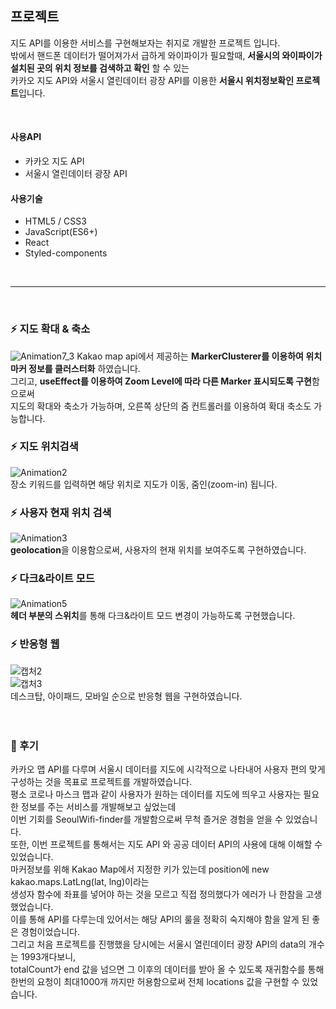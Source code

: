## 프로젝트
지도 API를 이용한 서비스를 구현해보자는 취지로 개발한 프로젝트 입니다.<br />
밖에서 핸드폰 데이터가 떨어져가서 급하게 와이파이가 필요할때, **서울시의 와이파이가 설치된 곳의 위치 정보를 검색하고 확인** 할 수 있는<br />
카카오 지도 API와 서울시 열린데이터 광장 API를 이용한 **서울시 위치정보확인 프로젝트**입니다.

<br />

#### 사용API
- 카카오 지도 API
- 서울시 열린데이터 광장 API

#### 사용기술
- HTML5 / CSS3
- JavaScript(ES6+)
- React
- Styled-components

<br />
<hr />
<br />

### ⚡ 지도 확대 & 축소
![Animation7_3](https://user-images.githubusercontent.com/29578054/135300175-2a3aa2df-f38a-4169-a871-2b50b62ea96e.gif)
Kakao map api에서 제공하는 **MarkerClusterer를 이용하여 위치 마커 정보를 클러스터화** 하였습니다.<br />
그리고, **useEffect를 이용하여 Zoom Level에 따라 다른 Marker 표시되도록 구현**함으로써<br />
지도의 확대와 축소가 가능하며, 오른쪽 상단의 줌 컨트롤러를 이용하여 확대 축소도 가능합니다.
<br />

### ⚡ 지도 위치검색
![Animation2](https://user-images.githubusercontent.com/29578054/134920746-414b8a2a-1d19-4e62-b0e5-f458f6b2f49a.gif)
<br />
장소 키워드를 입력하면 해당 위치로 지도가 이동, 줌인(zoom-in) 됩니다.
<br />

### ⚡ 사용자 현재 위치 검색
![Animation3](https://user-images.githubusercontent.com/29578054/134920837-bc25e912-bc3f-4756-a1f0-1f5ea9dcda49.gif)
<br />
**geolocation**을 이용함으로써, 사용자의 현재 위치를 보여주도록 구현하였습니다.
<br />

### ⚡ 다크&라이트 모드
![Animation5](https://user-images.githubusercontent.com/29578054/134921021-2094e2b6-eb06-4ad8-8623-411f43c62877.gif)
<br />
**헤더 부분의 스위치**를 통해 다크&라이트 모드 변경이 가능하도록 구현했습니다.
<br />

### ⚡ 반응형 웹
![캡처2](https://user-images.githubusercontent.com/29578054/135106562-c14ae807-96a6-43c3-946c-75a5db6c0923.PNG)
<br />
![캡처3](https://user-images.githubusercontent.com/29578054/135300204-e18d1cfc-b47d-4b24-bab2-881287800567.PNG)
<br />
데스크탑, 아이패드, 모바일 순으로 반응형 웹을 구현하였습니다.
<br />
<br />
<br />

### 🌵 후기
카카오 맵 API를 다루며 서울시 데이터를 지도에 시각적으로 나타내어 사용자 편의 맞게 구성하는 것을 목표로 프로젝트를 개발하였습니다. <br />
평소 코로나 마스크 맵과 같이 사용자가 원하는 데이터를 지도에 띄우고 사용자는 필요한 정보를 주는 서비스를 개발해보고 싶었는데<br />
이번 기회를 SeoulWifi-finder를 개발함으로써 무척 즐거운 경험을 얻을 수 있었습니다.<br />
또한, 이번 프로젝트를 통해서는 지도 API 와 공공 데이터 API의 사용에 대해 이해할 수 있었습니다.<br />
마커정보를 위해 Kakao Map에서 지정한 키가 있는데 position에 new kakao.maps.LatLng(lat, lng)이라는 <br />
생성자 함수에 좌표를 넣어야 하는 것을 모르고 직접 정의했다가 에러가 나 한참을 고생했었습니다. <br />
이를 통해 API를 다루는데 있어서는 해당 API의 룰을 정확히 숙지해야 함을 알게 된 좋은 경험이었습니다.<br />
그리고 처음 프로젝트를 진행했을 당시에는 서울시 열린데이터 광장 API의 data의 개수는 1993개다보니, <br />
totalCount가 end 값을 넘으면 그 이후의 데이터를 받아 올 수 있도록 재귀함수를 통해 <br />
한번의 요청이 최대1000개 까지만 허용함으로써 전체 locations 값을 구현할 수 있었습니다.<br />




